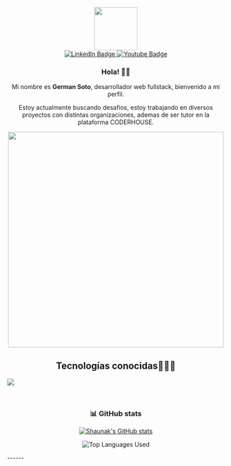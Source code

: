 [I believe in center aligned 🤲]: #

<div align="center">
  
[this is for the picture]: #	
<div id="header">
<img src="https://media.giphy.com/media/M9gbBd9nbDrOTu1Mqx/giphy.gif" width="100"/>
</div>
  
[badges i got it from shields.io ... anyone can copy and paste the link and change the parameters to test out, atleast thats how i did it]: #  
<div id="badges">
<a href="https://www.linkedin.com/in/gzulet/">
  <img src="https://img.shields.io/badge/LinkedIn-blue?style=for-the-badge&logo=linkedin&logoColor=white" alt="LinkedIn Badge"/>
</a>
<a href="mailto:german.alejandrozulet@gmail.com">
  <img src="https://img.shields.io/badge/Gmail-white?style=for-the-badge&logo=gmail&logoColor=red" alt="Youtube Badge"/>
</a>
</div>


### Hola! 👋🎉

Mi nombre es **German Soto**, desarrollador web fullstack, bienvenido a mi perfil.

Estoy actualmente buscando desafios, estoy trabajando en diversos proyectos con distintas organizaciones, ademas de ser tutor en la plataforma CODERHOUSE.


<img src="https://media.giphy.com/media/L8K62iTDkzGX6/giphy.gif" width="500" />
  
<h2 >Tecnologías conocidas👨🏻‍💻</h2>
<!--tech stack icons-->
<p align="left">
  <a href="https://skillicons.dev">
    <img src="https://skillicons.dev/icons?i=c,java,css,html,js,nodejs,firebase,git,github,ts,netlify,nestjs,vercel,vite,docker,postman,vscode,bash,linux,neovim,vim,nextjs,bootstrap,react,mongodb,postgresql,tailwindcss,redux&perline=12" />
  </a>
</p>
<br>

### :bar_chart: GitHub stats

[i got this from a github repo: anuraghazra/github-readme-stats it was nice actually big shoutout to him]: #

[![Shaunak's GitHub stats](https://github-readme-stats.vercel.app/api?username=Gerzulet&count_private=true&show_icons=true&theme=dark)](https://github.com/Gerzulet/github-readme-stats)

![Top Languages Used](https://github-readme-stats.vercel.app/api/top-langs/?username=Gerzulet&show_icons=true&theme=dark)

 
</div>
------



